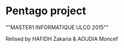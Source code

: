 # Pentago project



""MASTER1 INFORMATIQUE ULCO 2015""



Relised by HAFIDH Zakaria & AOUDIA Moncef


